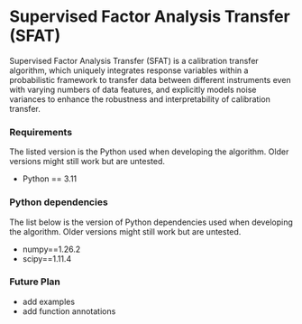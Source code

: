 Supervised Factor Analysis Transfer (SFAT)
=======

Supervised Factor Analysis Transfer (SFAT) is a calibration transfer algorithm, 
which uniquely integrates response variables within a probabilistic framework to transfer data 
between different instruments even with varying numbers of data features, 
and explicitly models noise variances to enhance the robustness and interpretability of calibration transfer.

### Requirements

The listed version is the Python used when developing the algorithm. Older versions might still work but are untested.

- Python == 3.11

### Python dependencies

The list below is the version of Python dependencies used when developing the algorithm. Older versions might still work but are untested.

- numpy==1.26.2
- scipy==1.11.4


### Future Plan

- add examples
- add function annotations

